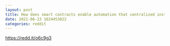 ```yaml
--- 
layout: post 
title: How does smart contracts enable automation that centralized institutions can't do? 
date: 2021-06-23 1624453022 
categories: reddit 
--- 
```

https://redd.it/o6c9g3